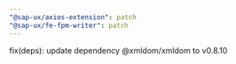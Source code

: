 ```yaml
---
"@sap-ux/axios-extension": patch
"@sap-ux/fe-fpm-writer": patch
---
```


fix(deps): update dependency @xmldom/xmldom to v0.8.10

